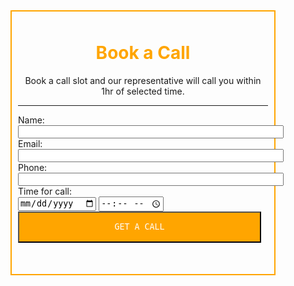 <!DOCTYPE html>
<html lang="en">
<head>
    <title>Registration page</title>
</head>
<body>
    <div style="margin:auto;border:2px solid orange;padding:10px;height:400px;width:400px;">
    <h1 align="center" style="color:orange">Book a Call</h1>
    <p align="center">Book a call slot and our representative will call you within 1hr of selected time.</p>
    <hr>
    <form onsubmit="onbook(event)">
    <label for id="name">Name:</label><br>
    <input type="text" id="name" name="name"size=50><br>
    <label for id="mail">Email:</label><br>
    <input type="email" id="mail" name="mail" size=50><br>
    <label for id="phone">Phone:</label><br>
    <input type="tel" id="phone" name="phone" size=50><br>
    <label for id="calltime">Time for call:</label><br>
    <input type="date" id="calltime" name="call time">
    <input type="time" id="tim" name="tim"><br>
    <input type="submit" 
    style="background-color:orange;color:white;font-family:monospace;text-align:center;height:50px;width:389px"
    value="GET A CALL">
    </form>
    </div>
    <script>
        function onbook(event){
            event.preventDefault();
            console.log('Name:',event.target.name.value)
            console.log('Email:',event.target.mail.value)
            console.log('Phone:',event.target.phone.value)
            console.log('Date:',event.target.calltime.value)
            console.log('Time:',event.target.tim.value)
        }

    </script>
</body>
</html>
